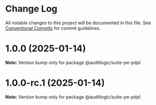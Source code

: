 # Change Log

All notable changes to this project will be documented in this file.
See [Conventional Commits](https://conventionalcommits.org) for commit guidelines.

# 1.0.0 (2025-01-14)

**Note:** Version bump only for package @auditlogic/suite-pe-pdpl





# 1.0.0-rc.1 (2025-01-14)

**Note:** Version bump only for package @auditlogic/suite-pe-pdpl
